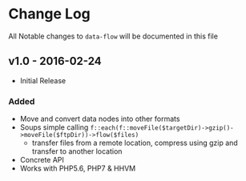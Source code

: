 # Change Log

All Notable changes to `data-flow` will be documented in this file

## v1.0 - 2016-02-24

- Initial Release

### Added
- Move and convert data nodes into other formats
- Soups simple calling `f::each(f::moveFile($targetDir)->gzip()->moveFile($ftpDir))->flow($files)`
  - transfer files from a remote location, compress using gzip and transfer to another location
- Concrete API
- Works with PHP5.6, PHP7 & HHVM
